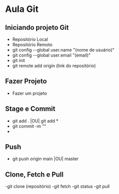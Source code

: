 # Aula Git

## Iniciando projeto Git
- Repositório Local
- Repositório Remoto
- git config --global user.name "(nome de usuário)"
- git config --global user.email "(email)"
- git init
- git remote add origin (link do repositório)

## Fazer Projeto
- Fazer um projeto

## Stage e Commit
- git add . |OU| git add *
- git commit -m ""
- 
## Push
- git push origin main |OU| master

## Clone, Fetch e Pull
-git clone (repositório)
-git fetch 
-git status 
-git pull
